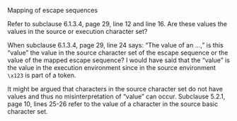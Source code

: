 Mapping of escape sequences

Refer to subclause 6.1.3.4, page 29, line 12 and line 16\. Are these values the
values in the source or execution character set?

When subclause 6.1.3.4, page 29, line 24 says: “The value of an ...,” is this
“value” the value in the source character set of the escape sequence or the
value of the mapped escape sequence? I would have said that the “value” is the
value in the execution environment since in the source environment `\x123` is
part of a token.

It might be argued that characters in the source character set do not have
values and thus no misinterpretation of “value” can occur. Subclause 5.2.1, page
10, lines 25-26 refer to the value of a character in the source basic character
set.
